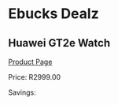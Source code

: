 
# Ebucks Dealz
## Huawei GT2e Watch
[Product Page](https://www.ebucks.com/web/shop/productSelected.do?prodId=1129185024&catId=842823972)

Price: R2999.00

Savings: 


	
